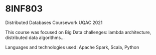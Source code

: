 # 8INF803
Distributed Databases Coursework UQAC 2021

This course was focused on Big Data challenges: lambda architecture, distributed data algorithms...

Languages and technologies used: Apache Spark, Scala, Python
